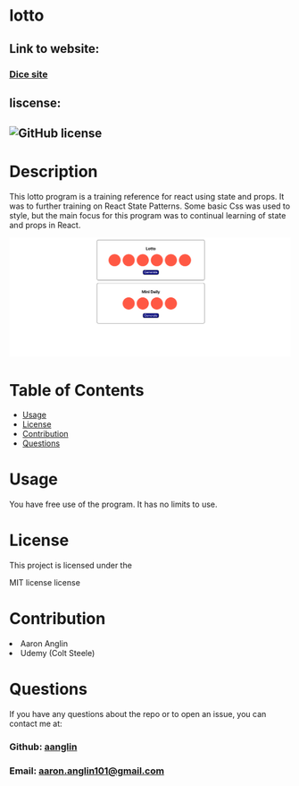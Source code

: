 # lotto


## Link to website:
### **[Dice site](<https://aanglin.github.io/lotto>)**

##  liscense: 
##  ![GitHub license](https://img.shields.io/badge/license-MIT-blue.svg)

#   Description
<p>This lotto program is a training reference for react using state and props. It was to further training on React State Patterns. Some basic Css was used to style, but the main focus for this program was to continual learning of state and props in React.</p>


![dice](./src/assets/Lotto%20App.png "dice")



#  Table of Contents

*  [Usage](#usage)
*  [License](#license)
*  [Contribution](#contribution)
*  [Questions](#questions)


#  Usage
<p>You have free use of the program. It has no limits to use.</p>

#   License
<p>This project is licensed under the</p>
<p>MIT license license</p>
       
#   Contribution
<li>Aaron Anglin</li>
<li>Udemy (Colt Steele)

#   Questions
<p>If you have any questions about the repo or to open an issue, you can contact me at:</p> 

###  Github: [aanglin](https://github.com) 
###  Email:  <aaron.anglin101@gmail.com> 



